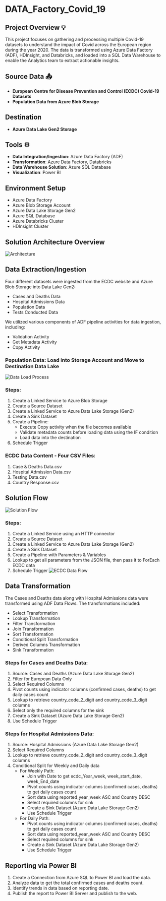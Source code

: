 # DATA_Factory_Covid_19

## Project Overview 💡
This project focuses on gathering and processing multiple Covid-19 datasets to understand the impact of Covid across the European region during the year 2020. The data is transformed using Azure Data Factory (ADF), HDInsight, and Databricks, and loaded into a SQL Data Warehouse to enable the Analytics team to extract actionable insights.

## Source Data 📤
- **European Centre for Disease Prevention and Control (ECDC) Covid-19 Datasets**
- **Population Data from Azure Blob Storage**

## Destination
- **Azure Data Lake Gen2 Storage**

## Tools ⚙
- **Data Integration/Ingestion**: Azure Data Factory (ADF)
- **Transformation**: Azure Data Factory, Databricks
- **Data Warehouse Solution**: Azure SQL Database
- **Visualization**: Power BI

## Environment Setup
- Azure Data Factory
- Azure Blob Storage Account
- Azure Data Lake Storage Gen2
- Azure SQL Database
- Azure Databricks Cluster
- HDInsight Cluster

## Solution Architecture Overview
![Architecture](https://github.com/user-attachments/assets/f5ada80c-25f1-420a-8251-328f3e8baeb3)

## Data Extraction/Ingestion
Four different datasets were ingested from the ECDC website and Azure Blob Storage into Data Lake Gen2:
- Cases and Deaths Data
- Hospital Admissions Data
- Population Data
- Tests Conducted Data

We utilized various components of ADF pipeline activities for data ingestion, including:
- Validation Activity
- Get Metadata Activity
- Copy Activity

### Population Data: Load into Storage Account and Move to Destination Data Lake
![Data Load Process](https://github.com/user-attachments/assets/76fd3c2c-1ce1-4b66-9cda-590cbf8bb2d8)

### Steps:
1. Create a Linked Service to Azure Blob Storage
2. Create a Source Dataset
3. Create a Linked Service to Azure Data Lake Storage (Gen2)
4. Create a Sink Dataset
5. Create a Pipeline:
   - Execute Copy activity when the file becomes available
   - Validate metadata counts before loading data using the IF condition
   - Load data into the destination
6. Schedule Trigger

### ECDC Data Content - Four CSV Files:
1. Case & Deaths Data.csv
2. Hospital Admission Data.csv
3. Testing Data.csv
4. Country Response.csv

## Solution Flow
![Solution Flow](https://github.com/user-attachments/assets/e28a0204-c17e-42b1-bec4-57ca8a55a343)

### Steps:
1. Create a Linked Service using an HTTP connector
2. Create a Source Dataset
3. Create a Linked Service to Azure Data Lake Storage (Gen2)
4. Create a Sink Dataset
5. Create a Pipeline with Parameters & Variables
6. Lookup to get all parameters from the JSON file, then pass it to ForEach ECDC data
7. Schedule Trigger
![ECDC Data Flow](https://github.com/user-attachments/assets/4c5a16df-ae65-4416-8c9c-416a8f45b31b)

## Data Transformation
The Cases and Deaths data along with Hospital Admissions data were transformed using ADF Data Flows. The transformations included:

- Select Transformation
- Lookup Transformation
- Filter Transformation
- Join Transformation
- Sort Transformation
- Conditional Split Transformation
- Derived Columns Transformation
- Sink Transformation

### Steps for Cases and Deaths Data:
1. Source: Cases and Deaths (Azure Data Lake Storage Gen2)
2. Filter for European Data Only
3. Select Required Columns
4. Pivot counts using indicator columns (confirmed cases, deaths) to get daily cases count
5. Lookup to retrieve country_code_2_digit and country_code_3_digit columns
6. Select only the required columns for the sink
7. Create a Sink Dataset (Azure Data Lake Storage Gen2)
8. Use Schedule Trigger

### Steps for Hospital Admissions Data:
1. Source: Hospital Admissions (Azure Data Lake Storage Gen2)
2. Select Required Columns
3. Lookup to retrieve country_code_2_digit and country_code_3_digit columns
4. Conditional Split for Weekly and Daily data
   - For Weekly Path:
     - Join with Date to get ecdc_Year_week, week_start_date, week_End_date
     - Pivot counts using indicator columns (confirmed cases, deaths) to get daily cases count
     - Sort data using reported_year_week ASC and Country DESC
     - Select required columns for sink
     - Create a Sink Dataset (Azure Data Lake Storage Gen2)
     - Use Schedule Trigger
   - For Daily Path:
     - Pivot counts using indicator columns (confirmed cases, deaths) to get daily cases count
     - Sort data using reported_year_week ASC and Country DESC
     - Select required columns for sink
     - Create a Sink Dataset (Azure Data Lake Storage Gen2)
     - Use Schedule Trigger

## Reporting via Power BI
1. Create a Connection from Azure SQL to Power BI and load the data.
2. Analyze data to get the total confirmed cases and deaths count.
3. Identify trends in data based on reporting date.
4. Publish the report to Power BI Server and publish to the web.
